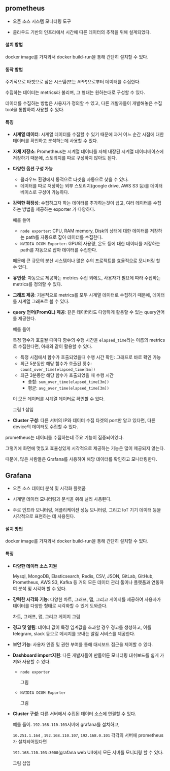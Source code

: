 ## prometheus

- 오픈 소스 시스템 모니터링 도구

- 클라우드 기반의 인프라에서 시간에 따른 데이터의 추적을 위해 설계되었다.



#### 설치 방법

docker image를 가져와서 docker build-run을 통해 간단히 설치할 수 있다.



#### 동작 방법

주기적으로 타겟으로 삼은 시스템(또는 APP)으로부터 데이터를 수집한다.

수집하는 데이터는 metrics라 불리며, 그 형태는 원하는대로 구성할 수 있다.

데이터를 수집하는 방법은 사용자가 정의할 수 있고, 다른 개발자들이 개발해놓은 수집 tool을 통합하여 사용할 수 있다.



#### 특징

- **시계열 데이터**: 시계열 데이터를 수집할 수 있기 때문에 과거 어느 순간 시점에 대한 데이터를 확인하고 분석하는데 사용할 수 있다.

- **자체 저장소**: Prometheus는 시계열 데이터를 자체 내장된 시계열 데이터베이스에 저장하기 때문에, 스토리지를 따로 구성하지 않아도 된다.

- **다양한 옵션 구성 가능**

  - 클라우드 환경에서 동적으로 타겟을 자동으로 찾을 수 있다.
  - 데이터를 따로 저장하는 외부 스토리지(google drive, AWS S3 등)를 데이터베이스로 구성이 가능하다.

- **강력한 확장성**: 수집하고자 하는 데이터를 추가하는것이 쉽고, 여러 데이터를 수집하는 방법을 제공하는 exporter 가 다양하다.

  예를 들어

  - `node exporter`: CPU, RAM memory, Disk의 상태에 대한 데이터를 저장하는 path를 자동으로 잡아 데이터를 수집한다.
  - `NVIDIA DCGM Exporter`:  GPU의 사용량, 온도 등에 대한 데이터를 저장하는 path를 자동으로 잡아 데이터를 수집한다.

  때문에 큰 규모의 분산 시스템이나 많은 수의 프로젝트를 효율적으로 모니터링 할 수 있다. 

- **유연성**: 자동으로 제공하는 metrics 수집 외에도, 사용자가 필요에 따라 수집하는 metrics를 정의할 수 있다.

- **그래프 제공**: 기본적으로 metrics를 모두 시계열 데이터로 수집하기 때문에, 데이터를 시계열 그래프로 볼 수 있다.

- **query 언어(PromQL) 제공**: 같은 데이터라도 다양하게 활용할 수 있는 query언어를 제공한다.

  예를 들어

  특정 함수가 호출될 때마다 함수의 수행 시간을 `elapsed_time`라는 이름의 metrics로 수집한다면, 아래와 같이 활용할 수 있다.

  - 특정 시점에서 함수가 호출되었을때 수행 시간 확인: 그래프로 바로 확인 가능
  - 최근 5분동안 해당 함수가 호출된 횟수:  `count_over_time(elapsed_time[5m])`
  - 최근 3분동안 해당 함수가 호출되었을 때 수행 시간
    - 총합: `sum_over_time(elapsed_time[3m])`
    - 평균: `avg_over_time(elapsed_time[3m])`

  이 모든 데이터를 시계열 데이터로 확인할 수 있다.

  그림 1 삽입

- **Cluster 구성**: 다른 서버의 IP와 데이터 수집 타겟의 port만 알고 있다면, 다른 device의 데이터도 수집할 수 있다.



prometheus는 데이터를 수집하는데 주요 기능이 집중되어있다.

그렇기에 화면에 멋있고 효율성있게 시각적으로 제공하는 기능은 많이 제공되지 않는다.

때문에, 많은 사람들은 Grafana를 사용하여 해당 데이터를 확인하고 모니터링한다.



## Grafana

- 오픈 소스 데이터 분석 및 시각화 플랫폼

- 시계열 데이터 모니터링과 분석을 위해 널리 사용된다.
- 주로 인프라 모니터링, 애플리케이션 성능 모니터링, 그리고 IoT 기기 데이터 등을 시각적으로 표현하는 데 사용된다.



#### 설치 방법

docker image를 가져와서 docker build-run을 통해 간단히 설치할 수 있다.



#### 특징

- **다양한 데이터 소스 지원**

  Mysql, MongoDB, Elasticsearch, Redis, CSV, JSON, GitLab, GitHub, Prometheus, AWS S3, Kafka 등 거의 모든 데이터 관리 툴이나 플랫폼과 연동하여 분석 및 시각화 할 수 있다.  

- **강력한 시각화 기능**: 다양한 차트, 그래프, 맵, 그리고 게이지를 제공하여 사용자가 데이터를 다양한 형태로 시각화할 수 있게 도와준다.

  차트, 그래프, 맵, 그리고 게이지 그림

- **경고 및 알림**: 데이터 값이 특정 임계값을 초과할 경우 경고를 생성하고, 이를 telegram, slack 등으로 메시지를 보내는 알림 서비스를 제공한다.

- **보안 기능**: 사용자 인증 및 권한 부여를 통해 대시보드 접근을 제어할 수 있다.

- **Dashboard import지원**: 다른 개발자들이 만들어둔 모니터링 대쉬보드를 쉽게 가져와 사용할 수 있다.

  - `node exporter` 

    그림

  - `NVIDIA DCGM Exporter`

    그림

- **Cluster 구성**: 다른 서버에서 수집된 데이터 소스에 연결할 수 있다.

  예를 들어. `192.168.110.103`서버에 grafana를 설치하고, 

  `10.251.1.164` , `192.168.110.107`, `192.168.0.101` 각각의 서버에 prometheus가 설치되어있다면

  `192.168.110.103:3000`(grafana web UI)에서 모든 서버를 모니터링 할 수 있다.

  그림 삽입

  

